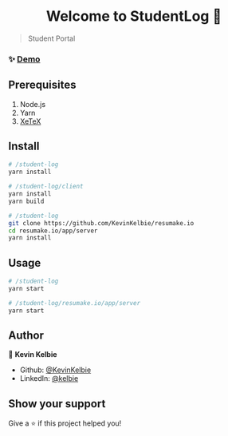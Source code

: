 <h1 align="center">Welcome to StudentLog 👋</h1>
<p>
</p>

> Student Portal

### ✨ [Demo](studentlog.io)

## Prerequisites

1. Node.js
2. Yarn
3. [XeTeX](https://tex.stackexchange.com/questions/179778/xelatex-under-ubuntu/179811#179811)

## Install

```sh
# /student-log
yarn install
```

```sh
# /student-log/client
yarn install
yarn build
```

```sh
# /student-log
git clone https://github.com/KevinKelbie/resumake.io
cd resumake.io/app/server
yarn install
```

## Usage

```sh
# /student-log
yarn start
```

```sh
# /student-log/resumake.io/app/server
yarn start
```

<!-- ## Run tests

```sh
yarn run test
``` -->

## Author

👤 **Kevin Kelbie**

- Github: [@KevinKelbie](https://github.com/KevinKelbie)
- LinkedIn: [@kelbie](https://linkedin.com/in/kelbie/)

## Show your support

Give a ⭐️ if this project helped you!
